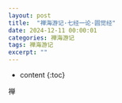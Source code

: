 ```yaml
---
layout: post
title:  "禅海游记·七经一论·圆觉经"
date: 2024-12-11 00:00:01
categories: 禅海游记
tags: 禅海游记
excerpt: ""
---
```


* content
{:toc}



禅





